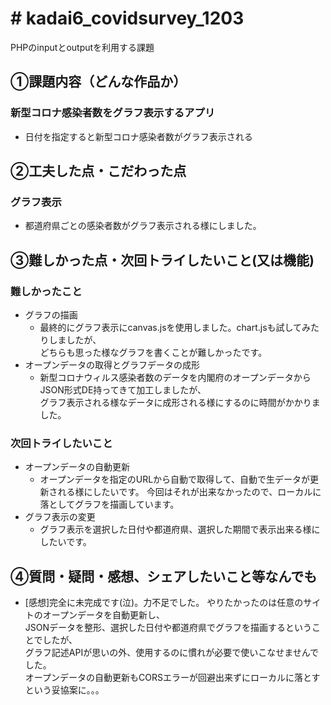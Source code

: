 # # kadai6_covidsurvey_1203
PHPのinputとoutputを利用する課題

## ①課題内容（どんな作品か）
### 新型コロナ感染者数をグラフ表示するアプリ
- 日付を指定すると新型コロナ感染者数がグラフ表示される

## ②工夫した点・こだわった点
### グラフ表示
- 都道府県ごとの感染者数がグラフ表示される様にしました。

## ③難しかった点・次回トライしたいこと(又は機能)
### 難しかったこと
- グラフの描画
  - 最終的にグラフ表示にcanvas.jsを使用しました。chart.jsも試してみたりしましたが、  
    どちらも思った様なグラフを書くことが難しかったです。
- オープンデータの取得とグラフデータの成形
  - 新型コロナウィルス感染者数のデータを内閣府のオープンデータからJSON形式DE持ってきて加工しましたが、  
    グラフ表示される様なデータに成形される様にするのに時間がかかりました。

### 次回トライしたいこと
- オープンデータの自動更新
  - オープンデータを指定のURLから自動で取得して、自動で生データが更新される様にしたいです。
    今回はそれが出来なかったので、ローカルに落としてグラフを描画しています。
- グラフ表示の変更
  - グラフ表示を選択した日付や都道府県、選択した期間で表示出来る様にしたいです。
  
## ④質問・疑問・感想、シェアしたいこと等なんでも
- [感想]完全に未完成です(泣)。力不足でした。
  やりたかったのは任意のサイトのオープンデータを自動更新し、  
  JSONデータを整形、選択した日付や都道府県でグラフを描画するということでしたが、  
  グラフ記述APIが思いの外、使用するのに慣れが必要で使いこなせませんでした。  
  オープンデータの自動更新もCORSエラーが回避出来ずにローカルに落とすという妥協案に。。。
